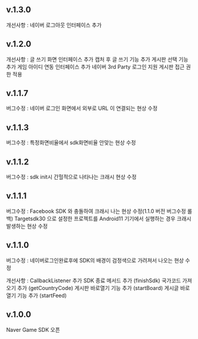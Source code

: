 v.1.3.0
-------------
개선사항 :
 네이버 로그아웃 인터페이스 추가


v.1.2.0
-------------
개선사항 :
 글 쓰기 화면 인터페이스 추가
 캡처 후 글 쓰기 기능 추가
 게시판 선택 기능 추가
 게임 아이디 연동 인터페이스 추가
 네이버 3rd Party 로그인 지원
 게시판 접근 권한 적용


v.1.1.7
-------------
버그수정 :
 네이버 로그인 화면에서 외부로 URL 이 연결되는 현상 수정
 

v.1.1.3
-------------
버그수정 :
 특정화면비율에서 sdk화면비율 안맞는 현상 수정




v.1.1.2
-------------
버그수정 :
 sdk init시 간헐적으로 나타나는 크래시 현상 수정




v.1.1.1
-------------
버그수정 :
 Facebook SDK 와 충돌하여 크래시 나는 현상 수정(1.1.0 버전 버그수정 롤백)
 Targetsdk30 으로 설정한 프로젝트를 Android11 기기에서 실행하는 경우 크래시 발생하는 현상 수정




v.1.1.0
-------------
버그수정 :
 네이버로그인완료후에 SDK의 배경이 검정색으로 가려져서 나오는 현상 수정

개선사항 :
 CallbackListener 추가
 SDK 종료 메서드 추가 (finishSdk)
 국가코드 가져오기 추가 (getCountryCode)
 게시판 바로열기 기능 추가 (startBoard)
 게시글 바로열기 기능 추가 (startFeed)




v.1.0.0
-------------
 Naver Game SDK 오픈
